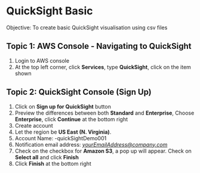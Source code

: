 # QuickSight Basic
Objective: To create basic QuickSight visualisation using csv files

## Topic 1: AWS Console - Navigating to QuickSight
1. Login to AWS console
1. At the top left corner, click **Services**, type **QuickSight**, click on the item shown

## Topic 2: QuickSight Console (Sign Up)
1. Click on **Sign up for QuickSight** button
1. Preview the differences between both **Standard** and **Enterprise**, Choose **Enterprise**, click **Continue** at the bottom right
1. Create account
  1. Let the region be **US East (N. Virginia)**.
  1. Account Name: <yourname>-quickSightDemo001
  1. Notification email address: *yourEmailAddress@company.com*
  1. Check on the checkbox for **Amazon S3**, a pop up will appear. Check on **Select all** and click **Finish**
  1. Click **Finish** at the bottom right
